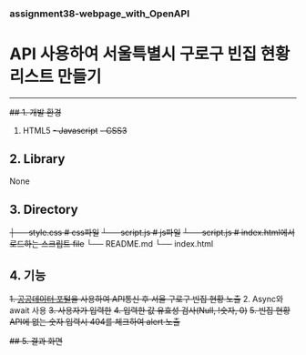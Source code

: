 ### assignment38-webpage_with_OpenAPI

# API 사용하여 서울특별시 구로구 빈집 현황 리스트 만들기

---

~~## 1. 개발 환경~~

1. HTML5
   ~~- Javascript~~
   ~~- CSS3~~

## 2. Library

None

## 3. Directory

~~├── style.css # css파일~~
~~└── script.js # js파일~~
~~└── script.js # index.html에서 로드하는 스크립트 file~~
└── README.md
└── index.html

## 4. 기능

~~1. [공공데이터 포털](https://www.data.go.kr/tcs/dss/selectFileDataDetailView.do?publicDataPk=15127329)을 사용하여 API통신 후 서울 구로구 빈집 현황 노출~~
2. Async와 await 사용
   ~~3. 사용자가 입력한~~
   ~~4. 입력한 값 유효성 검사(Null, !숫자, 0)~~
   ~~5. 빈집 현황 API에 없는 숫자 입력시 404를 체크하여 alert 노출~~

~~## 5. 결과 화면~~
